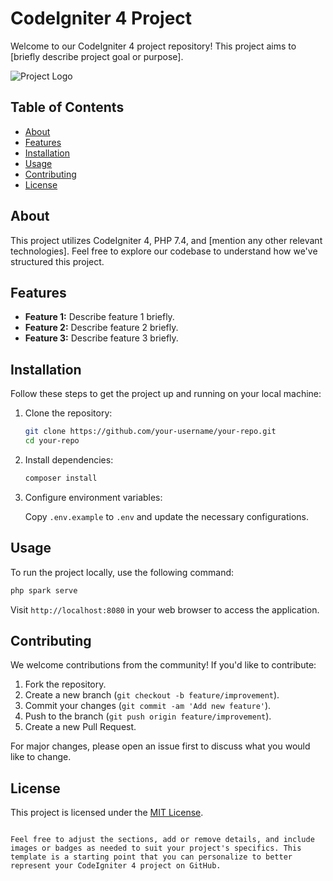 # CodeIgniter 4 Project

Welcome to our CodeIgniter 4 project repository! This project aims to [briefly describe project goal or purpose].

![Project Logo](link/to/your/logo.png)

## Table of Contents

- [About](#about)
- [Features](#features)
- [Installation](#installation)
- [Usage](#usage)
- [Contributing](#contributing)
- [License](#license)

## About

This project utilizes CodeIgniter 4, PHP 7.4, and [mention any other relevant technologies]. Feel free to explore our codebase to understand how we've structured this project.

## Features

- **Feature 1:** Describe feature 1 briefly.
- **Feature 2:** Describe feature 2 briefly.
- **Feature 3:** Describe feature 3 briefly.

## Installation

Follow these steps to get the project up and running on your local machine:

1. Clone the repository:

   ```bash
   git clone https://github.com/your-username/your-repo.git
   cd your-repo
   ```

2. Install dependencies:

   ```bash
   composer install
   ```

3. Configure environment variables:

   Copy `.env.example` to `.env` and update the necessary configurations.

## Usage

To run the project locally, use the following command:

```bash
php spark serve
```

Visit `http://localhost:8080` in your web browser to access the application.

## Contributing

We welcome contributions from the community! If you'd like to contribute:

1. Fork the repository.
2. Create a new branch (`git checkout -b feature/improvement`).
3. Commit your changes (`git commit -am 'Add new feature'`).
4. Push to the branch (`git push origin feature/improvement`).
5. Create a new Pull Request.

For major changes, please open an issue first to discuss what you would like to change.

## License

This project is licensed under the [MIT License](LICENSE).

```

Feel free to adjust the sections, add or remove details, and include images or badges as needed to suit your project's specifics. This template is a starting point that you can personalize to better represent your CodeIgniter 4 project on GitHub.
```
